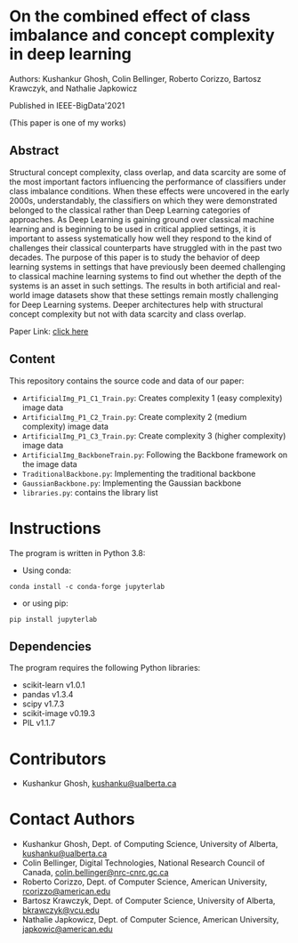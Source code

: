 # On the combined effect of class imbalance and concept complexity in deep learning
Authors: Kushankur Ghosh, Colin Bellinger, Roberto Corizzo, Bartosz Krawczyk, and Nathalie Japkowicz

Published in IEEE-BigData'2021

(This paper is one of my works)

## Abstract
Structural concept complexity, class overlap, and data scarcity are some of the most important factors influencing the performance of classifiers under class imbalance conditions. When these effects were uncovered in the early 2000s, understandably, the classifiers on which they were demonstrated belonged to the classical rather than Deep Learning categories of approaches. As Deep Learning is gaining ground over classical machine learning and is beginning to be used in critical applied settings, it is important to assess systematically how well they respond to the kind of challenges their classical counterparts have struggled with in the past two decades. The purpose of this paper is to study the behavior of deep learning systems in settings that have previously been deemed challenging to classical machine learning systems to find out whether the depth of the systems is an asset in such settings. The results in both artificial and real-world image datasets show that these settings remain mostly challenging for Deep Learning systems. Deeper architectures help with structural concept complexity but not with data scarcity and class overlap.

Paper Link: [click here](https://ieeexplore.ieee.org/abstract/document/9672056) 

## Content

This repository contains the source code and data of our paper:

  * `ArtificialImg_P1_C1_Train.py`: Creates complexity 1 (easy complexity) image data
  * `ArtificialImg_P1_C2_Train.py`: Create complexity 2 (medium complexity) image data
  * `ArtificialImg_P1_C3_Train.py`: Create complexity 3 (higher complexity) image data
  * `ArtificialImg_BackboneTrain.py`: Following the Backbone framework on the image data
  * `TraditionalBackbone.py`: Implementing the traditional backbone
  * `GaussianBackbone.py`: Implementing the Gaussian backbone 
  * `libraries.py`: contains the library list

# Instructions

The program is written in Python 3.8:
* Using conda:
```
conda install -c conda-forge jupyterlab
```
* or using pip:
```
pip install jupyterlab
```
## Dependencies

The program requires the following Python libraries:

* scikit-learn v1.0.1
* pandas v1.3.4
* scipy v1.7.3
* scikit-image v0.19.3
* PIL v1.1.7

# Contributors

* Kushankur Ghosh, [kushanku@ualberta.ca](mailto:kushanku@ualberta.ca)

# Contact Authors

* Kushankur Ghosh, Dept. of Computing Science, University of Alberta, [kushanku@ualberta.ca](mailto:kushanku@ualberta.ca)
* Colin Bellinger, Digital Technologies, National Research Council of Canada, [colin.bellinger@nrc-cnrc.gc.ca](mailto:colin.bellinger@nrc-cnrc.gc.ca)
* Roberto Corizzo, Dept. of Computer Science, American University, [rcorizzo@american.edu](mailto:rcorizzo@american.edu)
* Bartosz Krawczyk, Dept. of Computer Science, University of Alberta, [bkrawczyk@vcu.edu](mailto:bkrawczyk@vcu.edu)
* Nathalie Japkowicz, Dept. of Computer Science, American University, [japkowic@american.edu](mailto:japkowic@american.edu)
